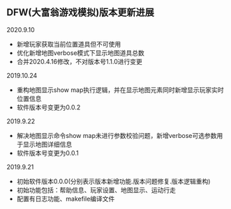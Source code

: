 ## DFW(大富翁游戏模拟)版本更新进展
2020.9.10
+ 新增玩家获取当前位置道具但不可使用
+ 优化新增地图verbose模式下显示地图道具总数
+ 合并2020.4.16修改，不对版本号1.1.0进行变更

2019.10.24
+ 重构地图显示show map执行逻辑，并在显示地图元素同时新增显示玩家实时位置信息
+ 软件版本号变更为0.0.2

2019.9.22
+ 解决地图显示命令show map未进行参数校验问题，新增verbose可选参数用于显示地图详细信息
+ 软件版本号变更为0.0.1

2019.9.21
+ 初始软件版本0.0.0(分别表示版本新增功能.版本问题修复.版本逻辑重构)
+ 初始功能包括：帮助信息、玩家设置、地图显示、运动行走
+ 配置有日志功能、makefile编译文件